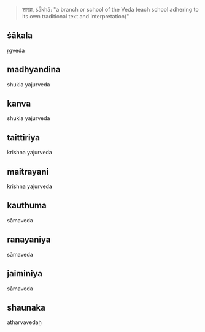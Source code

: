>शाखा, śā́khā: "a branch or school of the Veda (each school adhering to its own traditional text and interpretation)"

## śākala
ṛgveda

## madhyandina 
shukla yajurveda

## kanva
shukla yajurveda

## taittiriya
krishna yajurveda
    
## maitrayani
krishna yajurveda

## kauthuma
sāmaveda

## ranayaniya
sāmaveda

## jaiminiya
sāmaveda

## shaunaka
atharvavedaḥ
